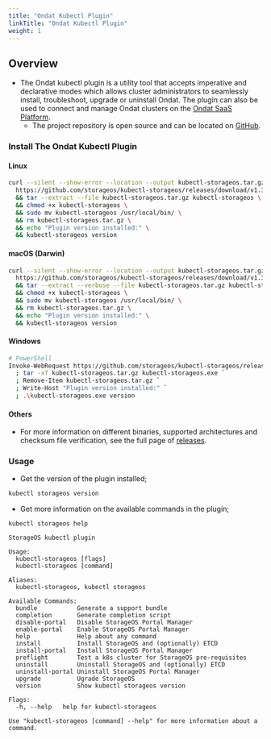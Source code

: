 ```yaml
---
title: "Ondat Kubectl Plugin"
linkTitle: "Ondat Kubectl Plugin"
weight: 1
---
```


## Overview

* The Ondat kubectl plugin is a utility tool that accepts imperative and declarative modes which allows cluster administrators to seamlessly install, troubleshoot, upgrade or uninstall Ondat. The plugin can also be used to connect and manage Ondat clusters on the [Ondat SaaS Platform](https://docs.ondat.io/docs/ondat-portal/).
  * The project repository is open source and can be located on [GitHub](https://github.com/storageos/kubectl-storageos).

### Install The Ondat Kubectl Plugin

#### Linux

```bash
curl --silent --show-error --location --output kubectl-storageos.tar.gz \
  https://github.com/storageos/kubectl-storageos/releases/download/v1.3.0/kubectl-storageos_1.3.0_linux_amd64.tar.gz \
  && tar --extract --file kubectl-storageos.tar.gz kubectl-storageos \
  && chmod +x kubectl-storageos \
  && sudo mv kubectl-storageos /usr/local/bin/ \
  && rm kubectl-storageos.tar.gz \
  && echo "Plugin version installed:" \
  && kubectl-storageos version
```

#### macOS (Darwin)

```bash
curl --silent --show-error --location --output kubectl-storageos.tar.gz \
  https://github.com/storageos/kubectl-storageos/releases/download/v1.3.0/kubectl-storageos_1.3.0_darwin_amd64.tar.gz \
  && tar --extract --verbose --file kubectl-storageos.tar.gz kubectl-storageos \
  && chmod +x kubectl-storageos \
  && sudo mv kubectl-storageos /usr/local/bin/ \
  && rm kubectl-storageos.tar.gz \
  && echo "Plugin version installed:" \
  && kubectl-storageos version
```

#### Windows

```bash
# PowerShell
Invoke-WebRequest https://github.com/storageos/kubectl-storageos/releases/download/v1.3.0/kubectl-storageos_1.3.0_windows_amd64.tar.gz -OutFile kubectl-storageos.tar.gz `
  ; tar -xf kubectl-storageos.tar.gz kubectl-storageos.exe `
  ; Remove-Item kubectl-storageos.tar.gz `
  ; Write-Host "Plugin version installed:" `
  ; .\kubectl-storageos.exe version
```

#### Others

* For more information on different binaries, supported architectures and checksum file verification, see the full page of [releases](https://github.com/storageos/kubectl-storageos/releases).

### Usage

* Get the version of the plugin installed;

```bash
kubectl storageos version
```

* Get more information on the available commands in the plugin;

```
kubectl storageos help
```

```
StorageOS kubectl plugin

Usage:
  kubectl-storageos [flags]
  kubectl-storageos [command]

Aliases:
  kubectl-storageos, kubectl storageos

Available Commands:
  bundle           Generate a support bundle
  completion       Generate completion script
  disable-portal   Disable StorageOS Portal Manager
  enable-portal    Enable StorageOS Portal Manager
  help             Help about any command
  install          Install StorageOS and (optionally) ETCD
  install-portal   Install StorageOS Portal Manager
  preflight        Test a k8s cluster for StorageOS pre-requisites
  uninstall        Uninstall StorageOS and (optionally) ETCD
  uninstall-portal Uninstall StorageOS Portal Manager
  upgrade          Ugrade StorageOS
  version          Show kubectl storageos version

Flags:
  -h, --help   help for kubectl-storageos

Use "kubectl-storageos [command] --help" for more information about a command.
```
